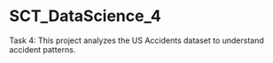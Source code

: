 # SCT_DataScience_4
Task 4: This project analyzes the US Accidents dataset to understand accident patterns.
